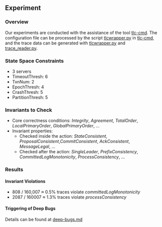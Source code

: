 ## Experiment

### Overview

Our experiments are conducted with the assistance of  the tool [tlc-cmd](https://github.com/tangruize/tlc-cmd). The configuration file can be processed by the script [tlcwrapper.py](https://github.com/tangruize/tlc-cmd/blob/master/tlcwrapper.py) in [tlc-cmd](https://github.com/tangruize/tlc-cmd), and the trace data can be generated with [tlcwrapper.py](https://github.com/tangruize/tlc-cmd/blob/master/tlcwrapper.py) and [trace_reader.py](https://github.com/tangruize/tlc-cmd/blob/master/trace_reader.py). 



### State Space Constraints

- 3 servers
- TimeoutThresh: 6
- TxnNum: 2
- EpochThresh: 4
- CrashThresh: 5
- PartitionThresh: 5



### Invariants to Check

- Core correctness conditions: *Integrity*, *Agreement*, *TotalOrder*, *LocalPrimaryOrder*, *GlobalPrimaryOrder*, ...
- Invariant properties:
  - Checked inside the action: *StateConsistent*, *ProposalConsistent*,*CommitConsistent*, *AckConsistent*, *MessageLegal*, ...
  - Checked after the action: *SingleLeader*, *PrefixConsistency*, *CommittedLogMonotonicity*, *ProcessConsistency*, ...



### Results

#### Invariant Violations

- 808 / 160,007 ≈ 0.5% traces violate *committedLogMonotonicity*
- 2087 / 160007 ≈ 1.3% traces violate *processConsistency*



#### Triggering of Deep Bugs

Details can be found at [deep-bugs.md](deep-bugs.md)
